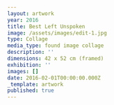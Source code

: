 ```yaml
---
layout: artwork
year: 2016
title: Best Left Unspoken
image: /assets/images/edit-1.jpg
type: Collage
media_type: found image collage
description: ''
dimensions: ​42 x 52 cm (framed)
exhibition: ''
images: []
date: 2016-02-01T00:00:00.000Z
_template: artwork
published: true
---
```


